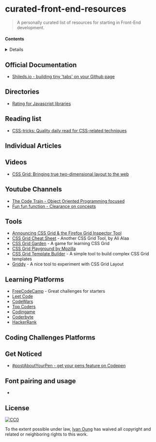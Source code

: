 # curated-front-end-resources
> A personally curated list of resources for starting in Front-End development.


#### Contents

<details>

<!-- toc -->
- [Official Documentation](#official-documentation)
- [Directories](#directories)
- [Reading List](#reading-list)
- [Videos](#videos)
- [Youtube Channels](#youtube-channels)
- [Tools](#tools)
- [Learning Platforms](#learning-platoforms)
- [Coding Challenges Platforms](#coding-challenges-platforms)
- [Getting noticed - feature your work](#get-noticed)
- [Font pairing and usage](#font-paring-and-usage)
<!-- tocstop -->

</details>

## Official Documentation

* [Shileds.io - building tiny 'tabs' on your Github page](https://github.com/valentinogagliardi/awesome-css-grid/edit/master/README.md)

## Directories

* [Rating for Javascript libraries](https://www.javascripting.com/)

## Reading list

* [CSS-tricks: Quality daily read for CSS-related techniques](https://css-tricks.com/)

## Individual Articles


## Videos

* [CSS Grid: Bringing true two-dimensional layout to the web](https://channel9.msdn.com/Events/WebPlatformSummit/Microsoft-Edge-Web-Summit-2017/ES08)

## Youtube Channels
* [The Code Train - Object Oriented Programming focused](https://www.youtube.com/channel/UCvjgXvBlbQiydffZU7m1_aw)
* [Fun fun function - Clearance on concepts](https://www.youtube.com/channel/UCO1cgjhGzsSYb1rsB4bFe4Q)

## Tools

* [Announcing CSS Grid & the Firefox Grid Inspector Tool](https://www.youtube.com/watch?v=16enLRDbOyY)
* [CSS Grid Cheat Sheet](https://alialaa.github.io/css-grid-cheat-sheet/) - Another CSS Grid Tool, by Ali Alaa
* [CSS Grid Garden](http://cssgridgarden.com/) - A game for learning CSS Grid
* [CSS Grid Playground by Mozilla](https://mozilladevelopers.github.io/playground/)
* [CSS Grid Template Builder](http://codepen.io/anthonydugois/full/RpYBmy) - A simple tool to build complex CSS Grid templates
* [Griddy](http://griddy.io) - A nice tool to experiment with CSS Grid Layout


## Learning Platforms

* [FreeCodeCamp](https://www.freecodecamp.org/) - Great challenges for starters
* [Leet Code](https://leetcode.com/)
* [CodeWars](https://www.codewars.com/)
* [Top Coders](https://www.topcoder.com/)
* [Codingame](https://www.codingame.com/start)
* [Coderbyte](https://coderbyte.com/)
* [HackerRank](https://www.hackerrank.com/dashboard)

## Coding Challenges Platforms


## Get Noticed

* [#postAboutYourPen - get your pens feature on Codepen](https://codepen.io/rachsmith/project/full/Darjgq/)


## Font pairing and usage

* []()


## License

[![CC0](http://mirrors.creativecommons.org/presskit/buttons/88x31/svg/cc-zero.svg)](https://creativecommons.org/publicdomain/zero/1.0/)

To the extent possible under law, [Ivan Oung](https://github.com/ivanoung/) has waived all copyright and related or neighboring rights to this work.
